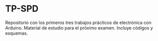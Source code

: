 # TP-SPD
Repositorio con los primeros tres trabajos prácticos de electrónica con Arduino. Material de estudio para el próximo examen. Incluye códigos y esquemas.
